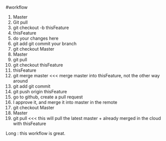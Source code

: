 #workflow
1. Master
2. Git pull
3. git checkout -b thisFeature
4. thisFeature
5. do your changes here
6. git add git commit your branch
7. git checkout Master
8. Master
9. git pull
10. git checkout thisFeature
11. thisFeature
12. git merge master <<< merge master into thisFeature, not the other way around
13. git add git commit
14. git push origin thisFeature
15. go to github, create a pull request
16. I approve it, and merge it into master in the remote
17. git checkout Master
18. Master
19. git pull <<< this will pull the latest master + already merged in the cloud with thisFeature

Long : this workflow is great.